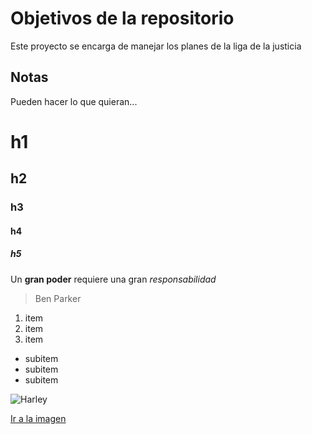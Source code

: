 # Objetivos de la repositorio

Este proyecto se encarga de manejar los planes de la liga de la justicia


## Notas
Pueden hacer lo que quieran...


# h1
## h2
### h3
#### h4
##### h5

Un **gran poder** requiere una gran *responsabilidad*
> Ben Parker

1. item
2. item
3. item
  * subitem
  * subitem
  * subitem
 
![Harley](https://http2.mlstatic.com/posters-personalizados-suicide-squad-harley-quinn-joker-D_NQ_NP_147721-MLM20846501243_082016-F.jpg)

[Ir a la imagen](https://http2.mlstatic.com/posters-personalizados-suicide-squad-harley-quinn-joker-D_NQ_NP_147721-MLM20846501243_082016-F.jpg)
